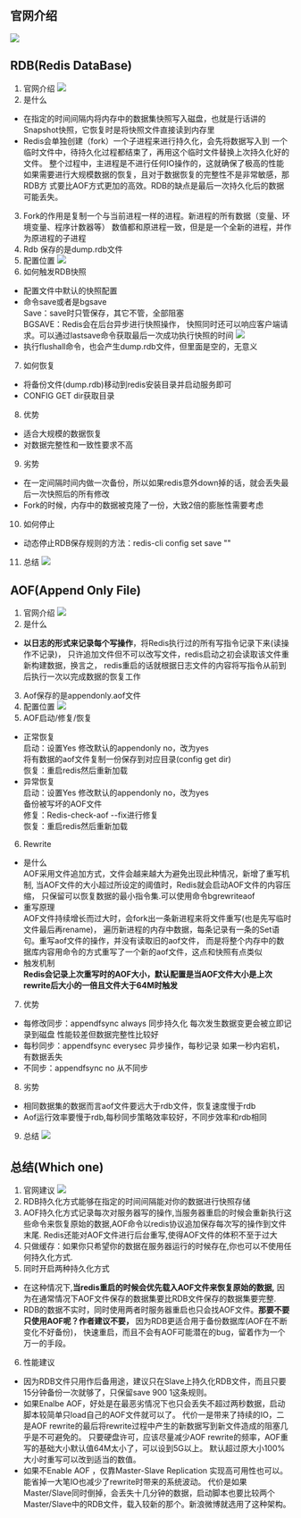 
## 官网介绍
![](/img/redis-persistence/redis-persistence-intro.png)

## RDB(Redis DataBase)
1. 官网介绍
![](/img/redis-persistence/redis-persistence-rdb-intro.png)
2. 是什么 
- 在指定的时间间隔内将内存中的数据集快照写入磁盘，也就是行话讲的Snapshot快照，它恢复时是将快照文件直接读到内存里
- Redis会单独创建（fork）一个子进程来进行持久化，会先将数据写入到
一个临时文件中，待持久化过程都结束了，再用这个临时文件替换上次持久化好的文件。
整个过程中，主进程是不进行任何IO操作的，这就确保了极高的性能
如果需要进行大规模数据的恢复，且对于数据恢复的完整性不是非常敏感，那RDB方
式要比AOF方式更加的高效。RDB的缺点是最后一次持久化后的数据可能丢失。
3. Fork的作用是复制一个与当前进程一样的进程。新进程的所有数据（变量、环境变量、程序计数器等）
数值都和原进程一致，但是是一个全新的进程，并作为原进程的子进程
4. Rdb 保存的是dump.rdb文件
5. 配置位置
![](/img/redis-conf/redis-snapshotting.png)
6. 如何触发RDB快照
- 配置文件中默认的快照配置
- 命令save或者是bgsave<br>Save：save时只管保存，其它不管，全部阻塞<br>BGSAVE：Redis会在后台异步进行快照操作，
快照同时还可以响应客户端请求。可以通过lastsave命令获取最后一次成功执行快照的时间
![](/img/redis-persistence/redis-rdb-snapshotting.png)
- 执行flushall命令，也会产生dump.rdb文件，但里面是空的，无意义
7. 如何恢复
- 将备份文件(dump.rdb)移动到redis安装目录并启动服务即可
- CONFIG GET dir获取目录
8. 优势
- 适合大规模的数据恢复
- 对数据完整性和一致性要求不高
9. 劣势
- 在一定间隔时间内做一次备份，所以如果redis意外down掉的话，就会丢失最后一次快照后的所有修改
- Fork的时候，内存中的数据被克隆了一份，大致2倍的膨胀性需要考虑
10. 如何停止
- 动态停止RDB保存规则的方法：redis-cli config set save ""
11. 总结
![](/img/redis-persistence/redis-rdb-conclu.png)

## AOF(Append Only File)
1. 官网介绍
![](/img/redis-persistence/redis-persistence-aof-intro.png)
2. 是什么
- **以日志的形式来记录每个写操作**，将Redis执行过的所有写指令记录下来(读操作不记录)，
只许追加文件但不可以改写文件，redis启动之初会读取该文件重新构建数据，换言之，
redis重启的话就根据日志文件的内容将写指令从前到后执行一次以完成数据的恢复工作
3. Aof保存的是appendonly.aof文件
4. 配置位置
![](/img/redis-persistence/redis-aof-conf.png)
5. AOF启动/修复/恢复
- 正常恢复<br>
启动：设置Yes 修改默认的appendonly no，改为yes<br>
将有数据的aof文件复制一份保存到对应目录(config get dir)<br>
恢复：重启redis然后重新加载
- 异常恢复<br>
启动：设置Yes 修改默认的appendonly no，改为yes<br>
备份被写坏的AOF文件<br>
修复：Redis-check-aof --fix进行修复<br>
恢复：重启redis然后重新加载
6. Rewrite
- 是什么<br>
AOF采用文件追加方式，文件会越来越大为避免出现此种情况，新增了重写机制,
当AOF文件的大小超过所设定的阈值时，Redis就会启动AOF文件的内容压缩，
只保留可以恢复数据的最小指令集.可以使用命令bgrewriteaof
- 重写原理<br>
AOF文件持续增长而过大时，会fork出一条新进程来将文件重写(也是先写临时文件最后再rename)，
遍历新进程的内存中数据，每条记录有一条的Set语句。重写aof文件的操作，并没有读取旧的aof文件，
而是将整个内存中的数据库内容用命令的方式重写了一个新的aof文件，这点和快照有点类似
- 触发机制<br>
**Redis会记录上次重写时的AOF大小，默认配置是当AOF文件大小是上次rewrite后大小的一倍且文件大于64M时触发**
7. 优势
- 每修改同步：appendfsync always   同步持久化 每次发生数据变更会被立即记录到磁盘  性能较差但数据完整性比较好
- 每秒同步：appendfsync everysec  异步操作，每秒记录   如果一秒内宕机，有数据丢失
- 不同步：appendfsync no   从不同步
8. 劣势
- 相同数据集的数据而言aof文件要远大于rdb文件，恢复速度慢于rdb
- Aof运行效率要慢于rdb,每秒同步策略效率较好，不同步效率和rdb相同
9. 总结
![](/img/redis-persistence/redis-aof-conclu.png)

## 总结(Which one)
1. 官网建议
![](/img/redis-persistence/redis-persistence-choice.png)
2. RDB持久化方式能够在指定的时间间隔能对你的数据进行快照存储
3. AOF持久化方式记录每次对服务器写的操作,当服务器重启的时候会重新执行这些命令来恢复原始的数据,AOF命令以redis协议追加保存每次写的操作到文件末尾.
Redis还能对AOF文件进行后台重写,使得AOF文件的体积不至于过大
4. 只做缓存：如果你只希望你的数据在服务器运行的时候存在,你也可以不使用任何持久化方式.
5. 同时开启两种持久化方式
- 在这种情况下,**当redis重启的时候会优先载入AOF文件来恢复原始的数据,**
因为在通常情况下AOF文件保存的数据集要比RDB文件保存的数据集要完整.
- RDB的数据不实时，同时使用两者时服务器重启也只会找AOF文件。**那要不要只使用AOF呢？作者建议不要，**
因为RDB更适合用于备份数据库(AOF在不断变化不好备份)，
快速重启，而且不会有AOF可能潜在的bug，留着作为一个万一的手段。
6. 性能建议
- 因为RDB文件只用作后备用途，建议只在Slave上持久化RDB文件，而且只要15分钟备份一次就够了，只保留save 900 1这条规则。
- 如果Enalbe AOF，好处是在最恶劣情况下也只会丢失不超过两秒数据，启动脚本较简单只load自己的AOF文件就可以了。
代价一是带来了持续的IO，二是AOF rewrite的最后将rewrite过程中产生的新数据写到新文件造成的阻塞几乎是不可避免的。
只要硬盘许可，应该尽量减少AOF rewrite的频率，AOF重写的基础大小默认值64M太小了，可以设到5G以上。
默认超过原大小100%大小时重写可以改到适当的数值。
- 如果不Enable AOF ，仅靠Master-Slave Replication 实现高可用性也可以。能省掉一大笔IO也减少了rewrite时带来的系统波动。
代价是如果Master/Slave同时倒掉，会丢失十几分钟的数据，启动脚本也要比较两个Master/Slave中的RDB文件，载入较新的那个。新浪微博就选用了这种架构。
